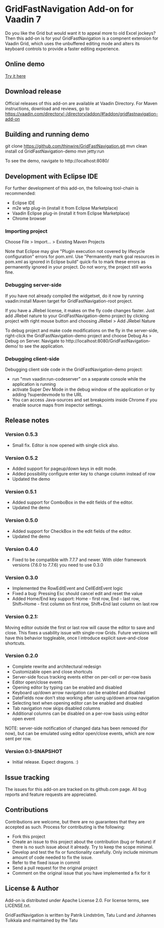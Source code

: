 # GridFastNavigation Add-on for Vaadin 7

Do you like the Grid but would want it to appeal more to old Excel jockeys?
Then this add-on is for you!
GridFastNavigation is a compnent extension for Vaadin Grid, which uses the
unbuffered editing mode and alters its keyboard controls to provide a faster
editing experience.

## Online demo
[Try it here](http://patrik.app.fi/GridFastNavigation-demo-0.2.0/)

## Download release

Official releases of this add-on are available at Vaadin Directory. For Maven instructions, download and reviews, go to https://vaadin.com/directory/-/directory/addon/#!addon/gridfastnavigation-add-on

## Building and running demo

git clone https://github.com/thinwire/GridFastNavigation.git
mvn clean install
cd GridFastNavigation-demo
mvn jetty:run

To see the demo, navigate to http://localhost:8080/

## Development with Eclipse IDE

For further development of this add-on, the following tool-chain is recommended:
- Eclipse IDE
- m2e wtp plug-in (install it from Eclipse Marketplace)
- Vaadin Eclipse plug-in (install it from Eclipse Marketplace)
- Chrome browser

### Importing project

Choose File > Import... > Existing Maven Projects

Note that Eclipse may give "Plugin execution not covered by lifecycle configuration" errors for pom.xml. Use "Permanently mark goal resources in pom.xml as ignored in Eclipse build" quick-fix to mark these errors as permanently ignored in your project. Do not worry, the project still works fine. 

### Debugging server-side

If you have not already compiled the widgetset, do it now by running vaadin:install Maven target for GridFastNavigation-root project.

If you have a JRebel license, it makes on the fly code changes faster. Just add JRebel nature to your GridFastNavigation-demo project by clicking project with right mouse button and choosing JRebel > Add JRebel Nature

To debug project and make code modifications on the fly in the server-side, right-click the GridFastNavigation-demo project and choose Debug As > Debug on Server. Navigate to http://localhost:8080/GridFastNavigation-demo/ to see the application.

### Debugging client-side

Debugging client side code in the GridFastNavigation-demo project:
  - run "mvn vaadin:run-codeserver" on a separate console while the application is running
  - activate Super Dev Mode in the debug window of the application or by adding ?superdevmode to the URL
  - You can access Java-sources and set breakpoints inside Chrome if you enable source maps from inspector settings.
 
## Release notes

### Version 0.5.3
- Small fix. Editor is now opened with single click also.

### Version 0.5.2
- Added support for pageup/down keys in edit mode.
- Added possibility configure enter key to change column instead of row
- Updated the demo

### Version 0.5.1
- Added support for ComboBox in the edit fields of the editor.
- Updated the demo

### Version 0.5.0
- Added support for CheckBox in the edit fields of the editor.
- Updated the demo

### Version 0.4.0
- Fixed to be compatible with 7.7.7 and newer. With older framework versions (7.6.0 to 7.7.6) you need to use 0.3.0

### Version 0.3.0
- Implemented the RowEditEvent and CellEditEvent logic
- Fixed a bug: Pressing Esc should cancel edit and reset the value
- Added Home/End key support: Home - first row, End - last row, Shift+Home - first column on first row, Shift+End last column on last row

### Version 0.2.1:

Moving editor outside the first or last row will cause the editor to save and close. This fixes a usability issue with single-row Grids. Future versions will have this behavior toggleable, once I introduce explicit save-and-close shortcuts.

### Version 0.2.0

- Complete rewrite and architectural redesign
- Customizable open and close shortcuts
- Server-side focus tracking events either on per-cell or per-row basis
- Editor open/close events
- Opening editor by typing can be enabled and disabled
- Keyboard up/down arrow navigation can be enabled and disabled
- DateFields now don't stop working after using up/down arrow navigation
- Selecting text when opening editor can be enabled and disabled
- Tab navigation now skips disabled columns
- Additional columns can be disabled on a per-row basis using editor open event

NOTE: server-side notification of changed data has been removed (for now), but can be emulated using editor open/close events, which are now sent per row.

### Version 0.1-SNAPSHOT

- Initial release. Expect dragons. :)

## Issue tracking

The issues for this add-on are tracked on its github.com page. All bug reports and feature requests are appreciated. 

## Contributions

Contributions are welcome, but there are no guarantees that they are accepted as such. Process for contributing is the following:
- Fork this project
- Create an issue to this project about the contribution (bug or feature) if there is no such issue about it already. Try to keep the scope minimal.
- Develop and test the fix or functionality carefully. Only include minimum amount of code needed to fix the issue.
- Refer to the fixed issue in commit
- Send a pull request for the original project
- Comment on the original issue that you have implemented a fix for it

## License & Author

Add-on is distributed under Apache License 2.0. For license terms, see LICENSE.txt.

GridFastNavigation is written by Patrik Lindström, Tatu Lund and Johannes Tuikkala and maintained by the Tatu


